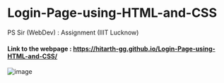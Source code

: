 # Login-Page-using-HTML-and-CSS
PS Sir (WebDev) : Assignment (IIIT Lucknow)
#### Link to the webpage : https://hitarth-gg.github.io/Login-Page-using-HTML-and-CSS/
![image](https://github.com/hitarth-gg/Login-Page-using-HTML-and-CSS/assets/132205558/9192059c-705b-44ed-b6d8-99e93ec6bcbd)
